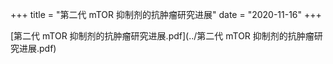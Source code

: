 +++
title = "第二代 mTOR 抑制剂的抗肿瘤研究进展"
date = "2020-11-16"
+++

[第二代 mTOR 抑制剂的抗肿瘤研究进展.pdf](../第二代 mTOR 抑制剂的抗肿瘤研究进展.pdf)